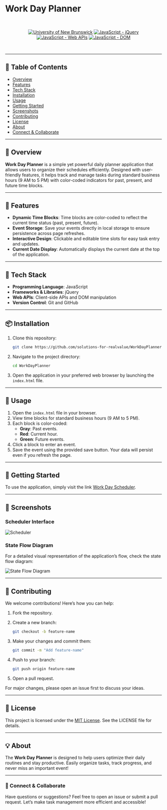 # Work Day Planner

<br/>
<p align="center">
    <a href="https://unb.ca/cel/bootcamps/coding.html">
        <img alt="University of New Brunswick" src="https://img.shields.io/static/v1.svg?label=bootcamp&message=UNB&color=red" /></a>
    <a href="https://jquery.com/" >
        <img alt="JavaScript - jQuery" src="https://img.shields.io/static/v1.svg?label=JavaScripts&message=jQuery&color=blue" /></a>
    <a href="https://developer.mozilla.org/en-US/docs/Learn/JavaScript/Client-side_web_APIs/Introduction" >
        <img alt="JavaScript - Web APIs" src="https://img.shields.io/static/v1.svg?label=JavaScripts&message=Web APIs&color=green" /></a>
    <a href="https://developer.mozilla.org/en-US/docs/Web/API/Document_Object_Model/Traversing_an_HTML_table_with_JavaScript_and_DOM_Interfaces" >
        <img alt="JavaScript - DOM" src="https://img.shields.io/static/v1.svg?label=JavaScript&message=DOM&color=violet" /></a>
</p>
<br/>

---

## 📖 Table of Contents

- [Overview](#-overview)
- [Features](#-features)
- [Tech Stack](#-tech-stack)
- [Installation](#-installation)
- [Usage](#-usage)
- [Getting Started](#-getting-started)
- [Screenshots](#-screenshots)
- [Contributing](#-contributing)
- [License](#-license)
- [About](#-about)
- [Connect & Collaborate](#-connect--collaborate)

---

## 🌟 Overview

**Work Day Planner** is a simple yet powerful daily planner application that allows users to organize their schedules efficiently. Designed with user-friendly features, it helps track and manage tasks during standard business hours (9 AM to 5 PM) with color-coded indicators for past, present, and future time blocks.

---

## 🚀 Features

- **Dynamic Time Blocks**: Time blocks are color-coded to reflect the current time status (past, present, future).
- **Event Storage**: Save your events directly in local storage to ensure persistence across page refreshes.
- **Interactive Design**: Clickable and editable time slots for easy task entry and updates.
- **Current Date Display**: Automatically displays the current date at the top of the application.

---

## 🔨 Tech Stack

- **Programming Language**: JavaScript
- **Frameworks & Libraries**: jQuery
- **Web APIs**: Client-side APIs and DOM manipulation
- **Version Control**: Git and GitHub

---

## 📦 Installation

1. Clone this repository:

    ```bash
    git clone https://github.com/solutions-for-realvalue/WorkDayPlanner.git
    ```

2. Navigate to the project directory:

    ```bash
    cd WorkDayPlanner
    ```

3. Open the application in your preferred web browser by launching the `index.html` file.

---

## 🎯 Usage

1. Open the `index.html` file in your browser.
2. View time blocks for standard business hours (9 AM to 5 PM).
3. Each block is color-coded:
   - **Gray**: Past events.
   - **Red**: Current hour.
   - **Green**: Future events.
4. Click a block to enter an event.
5. Save the event using the provided save button. Your data will persist even if you refresh the page.

---

## 🏁 Getting Started

To use the application, simply visit the link [Work Day Scheduler][scheduler-link].

---

## 📸 Screenshots

### Scheduler Interface

![Scheduler](https://github.com/solutions-for-realvalue/WorkDayPlanner/blob/main/assets/img/Scheduler.png)

### State Flow Diagram

For a detailed visual representation of the application’s flow, check the state flow diagram:

![State Flow Diagram](https://github.com/solutions-for-realvalue/WorkDayPlanner/blob/main/assets/img/Work%20Day%20Scheduler%20State%20Diagram%20v1.png)

---

## 🤝 Contributing

We welcome contributions! Here’s how you can help:

1. Fork the repository.
2. Create a new branch:

    ```bash
    git checkout -b feature-name
    ```

3. Make your changes and commit them:

    ```bash
    git commit -m "Add feature-name"
    ```

4. Push to your branch:

    ```bash
    git push origin feature-name
    ```

5. Open a pull request.

For major changes, please open an issue first to discuss your ideas.

---

## 📜 License

This project is licensed under the [MIT License](https://opensource.org/license/mit/). See the LICENSE file for details.

---

## 💡 About

The **Work Day Planner** is designed to help users optimize their daily routines and stay productive. Easily organize tasks, track progress, and never miss an important event!

---

### 🤝 Connect & Collaborate

Have questions or suggestions? Feel free to open an issue or submit a pull request. Let’s make task management more efficient and accessible!

[scheduler-link]: <https://solutions-for-realvalue.github.io/WorkDayPlanner/>
[state-flow]: <https://github.com/solutions-for-realvalue/WorkDayScheduler/blob/main/assets/img/Work%20Day%20Scheduler%20State%20Diagram%20v1.png>
[MIT]: <https://github.com/solutions-for-realvalue/WorkDayScheduler/blob/main/README.md>
